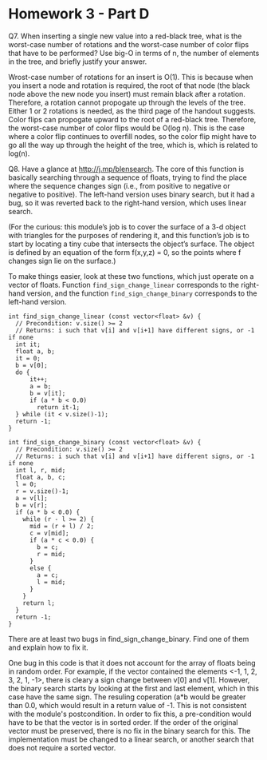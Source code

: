 Homework 3 - Part D
===================
Q7. When inserting a single new value into a red-black tree, what is the worst-case number of rotations and the worst-case number of color flips that have to be performed? Use big-O in terms of n, the number of elements in the tree, and briefly justify your answer.

Wrost-case number of rotations for an insert is O(1). This is because when you insert a node and rotation is required, the root of that node (the black node above the new node you insert) must remain black after a rotation. Therefore, a rotation cannot propogate up through the levels of the tree. Either 1 or 2 rotations is needed, as the third page of the handout suggests. Color flips can propogate upward to the root of a red-black tree. Therefore, the worst-case number of color flips would be O(log n). This is the case where a color flip continues to overfill nodes, so the color flip might have to go all the way up through the height of the tree, which is, which is related to log(n).

Q8. Have a glance at http://j.mp/blensearch. The core of this function is basically searching through a sequence of floats, trying to find the place where the sequence changes sign (i.e., from positive to negative or negative to positive). The left-hand version uses binary search, but it had a bug, so it was reverted back to the right-hand version, which uses linear search.

(For the curious: this module’s job is to cover the surface of a 3-d object with triangles for the purposes of rendering it, and this function’s job is to start by locating a tiny cube that intersects the object’s surface. The object is defined by an equation of the form f(x,y,z) = 0, so the points where f changes sign lie on the surface.)

To make things easier, look at these two functions, which just operate on a vector of floats. Function `find_sign_change_linear` corresponds to the right-hand version, and the function `find_sign_change_binary` corresponds to the left-hand version.

~~~
int find_sign_change_linear (const vector<float> &v) {
  // Precondition: v.size() >= 2
  // Returns: i such that v[i] and v[i+1] have different signs, or -1 if none
  int it;
  float a, b;
  it = 0;
  b = v[0];
  do {
      it++;
      a = b;
      b = v[it];
      if (a * b < 0.0)
        return it-1;
  } while (it < v.size()-1);
  return -1;
}
~~~

~~~
int find_sign_change_binary (const vector<float> &v) {
  // Precondition: v.size() >= 2
  // Returns: i such that v[i] and v[i+1] have different signs, or -1 if none
  int l, r, mid;
  float a, b, c;
  l = 0;
  r = v.size()-1;
  a = v[l];
  b = v[r];
  if (a * b < 0.0) {
    while (r - l >= 2) {
      mid = (r + l) / 2;
      c = v[mid];
      if (a * c < 0.0) {
        b = c;
        r = mid;
      }
      else {
        a = c;
        l = mid;
      }
    }
    return l;
  }
  return -1;
}
~~~

There are at least two bugs in find_sign_change_binary. Find one of them and explain how to fix it.

One bug in this code is that it does not account for the array of floats being in random order. For example, if the vector contained the elements <-1, 1, 2, 3, 2, 1, -1>, there is cleary a sign change between v[0] and v[1]. However, the binary search starts by looking at the first and last element, which in this case have the same sign. The resuling coperation (a*b would be greater than 0.0, which would result in a return value of -1. This is not consistent with the module's postcondition. In order to fix this, a pre-condition would have to be that the vector is in sorted order. If the order of the original vector must be preserved, there is no fix in the binary search for this. The implementation must be changed to a linear search, or another search that does not require a sorted vector.
